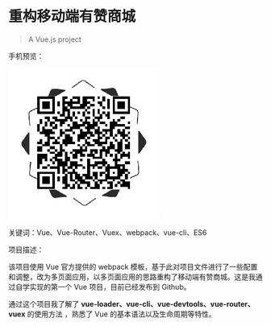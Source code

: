 # 重构移动端有赞商城

> A Vue.js project

手机预览：

![youzan](.\youzan.jpg)

关键词：Vue、Vue-Router、Vuex、webpack、vue-cli、ES6

项目描述：

该项目使用 Vue 官方提供的 webpack 模板，基于此对项目文件进行了一些配置和调整，改为多页面应用，以多页面应用的思路重构了移动端有赞商城。这是我通过自学实现的第一个 Vue 项目，目前已经发布到 Github。

通过这个项目我了解了 **vue-loader、vue-cli、vue-devtools、vue-router、vuex** 的使用方法 ，熟悉了 Vue 的基本语法以及生命周期等特性。